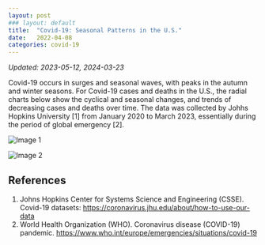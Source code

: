 ```yaml
---
layout: post
### layout: default
title:  "Covid-19: Seasonal Patterns in the U.S."
date:   2022-04-08
categories: covid-19
---
```

_Updated: 2023-05-12, 2024-03-23_

Covid-19 occurs in surges and seasonal waves, with peaks in the autumn and winter seasons. For Covid-19 cases and deaths in the U.S., the radial charts below show the cyclical and seasonal changes, and trends of decreasing cases and deaths over time. The data was collected by Johhs Hopkins University [1] from January 2020 to March 2023, essentially during the period of global emergency [2].

![Image 1](/blog1/assets/images/covid-19/radial-line-chart_cases-pcap_end-20230310_2204v2.png)  

![Image 2](/blog1/assets/images/covid-19/radial-line-chart_deaths-pcap_end-20230310_2204v2.png)  

## References

1. Johns Hopkins Center for Systems Science and Engineering (CSSE). Covid-19 datasets: <https://coronavirus.jhu.edu/about/how-to-use-our-data>
2. World Health Organization (WHO). Coronavirus disease (COVID-19) pandemic. <https://www.who.int/europe/emergencies/situations/covid-19>
